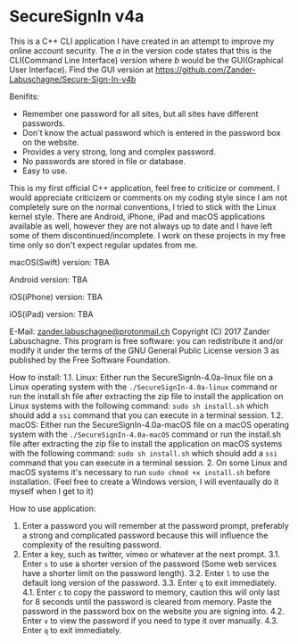 # SecureSignIn v4a
This is a C++ CLI application I have created in an attempt to improve my online account security. The _a_ in the version code states that this is the CLI(Command Line Interface) version where _b_ would be the GUI(Graphical User Interface). Find the GUI version at https://github.com/Zander-Labuschagne/Secure-Sign-In-v4b

Benifits:
  - Remember one password for all sites, but all sites have different passwords.
  - Don't know the actual password which is entered in the password box on the website.
  - Provides a very strong, long and complex password.
  - No passwords are stored in file or database.
  - Easy to use.
  
This is my first official C++ application, feel free to criticize or comment. I would appreciate criticizem or comments on my coding style since I am not completely sure on the normal conventions, I tried to stick with the Linux kernel style.
There are Android, iPhone, iPad and macOS applications available as well, however they are not always up to date and I have left some of them discontinued/incomplete. I work on these projects in my free time only so don't expect regular updates from me.

macOS(Swift) version: TBA

Android version: TBA

iOS(iPhone) version: TBA

iOS(iPad) version: TBA

E-Mail: <zander.labuschagne@protonmail.ch>
Copyright (C) 2017 Zander Labuschagne. This program is free software: you can redistribute it and/or modify it under the terms of the GNU General Public License version 3 as published by the Free Software Foundation.

How to install:
1.1. Linux: Either run the SecureSignIn-4.0a-linux file on a Linux operating system with the ``./SecureSignIn-4.0a-linux`` command or run the install.sh file after extracting the zip file to install the application on Linux systems with the following command: ``sudo sh install.sh`` which should add a ``ssi`` command that you can execute in a terminal session.
  1.2. macOS: Either run the SecureSignIn-4.0a-macOS file on a macOS operating system with the ``./SecureSignIn-4.0a-macOS`` command or run the install.sh file after extracting the zip file to install the application on macOS systems with the following command: ``sudo sh install.sh`` which should add a ``ssi`` command that you can execute in a terminal session.
  2. On some Linux and macOS systems it's necessary to run ``sudo chmod +x install.sh`` before installation.
  (Feel free to create a Windows version, I will eventaually do it myself when I get to it)

How to use application:
  1. Enter a password you will remember at the password prompt, preferably a strong and complicated password because this will influence the complexity of the resulting password.
  2. Enter a key, such as twitter, vimeo or whatever at the next prompt.
  3.1. Enter ``s`` to use a shorter version of the password (Some web services have a shorter limit on the password length).
  3.2. Enter ``l`` to use the default long version of the password.
  3.3. Enter ``q`` to exit immediately.
  4.1. Enter ``c`` to copy the password to memory, caution this will only last for 8 seconds until the password is cleared from memory. Paste the password in the password box on the website you are signing into.
  4.2. Enter ``v`` to view the password if you need to type it over manually.
  4.3. Enter ``q`` to exit immediately.

